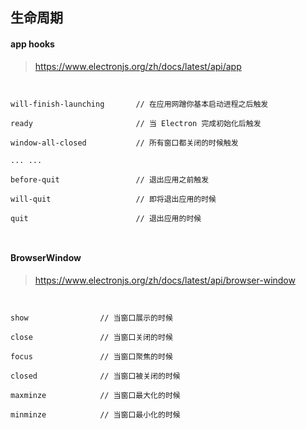 ## 生命周期

#### app hooks

> https://www.electronjs.org/zh/docs/latest/api/app

```text


will-finish-launching       // 在应用网蹭你基本启动进程之后触发

ready                       // 当 Electron 完成初始化后触发

window-all-closed           // 所有窗口都关闭的时候触发

... ...

before-quit                 // 退出应用之前触发

will-quit                   // 即将退出应用的时候

quit                        // 退出应用的时候



```


#### BrowserWindow

> https://www.electronjs.org/zh/docs/latest/api/browser-window

```text


show                // 当窗口展示的时候

close               // 当窗口关闭的时候

focus               // 当窗口聚焦的时候

closed              // 当窗口被关闭的时候

maxminze            // 当窗口最大化的时候

minminze            // 当窗口最小化的时候


```













